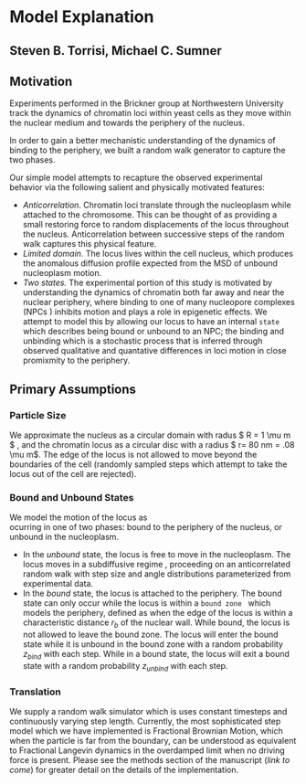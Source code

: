 # Model Explanation
## Steven B. Torrisi, Michael C. Sumner

## Motivation

Experiments performed in the Brickner group at Northwestern University track
 the dynamics of chromatin loci within yeast cells as they move within
  the nuclear medium and towards the periphery of the nucleus. 
  

In order to gain a better mechanistic understanding of the dynamics of
 binding to the periphery, we built a random walk generator to capture the
  two phases.

Our simple model attempts to  recapture the observed experimental behavior via
 the following salient and physically motivated features:
 
 - *Anticorrelation.* Chromatin loci translate through the nucleoplasm while
  attached to the chromosome. This can be thought of as providing a
   small restoring force to random displacements of the locus throughout the
    nucleus. Anticorrelation between successive steps of the random walk
     captures this physical feature.
- *Limited domain.* The locus lives within the cell nucleus, which produces the
 anomalous diffusion profile expected from the MSD of unbound nucleoplasm
  motion.
 - *Two states.* The experimental portion of this study is motivated by
  understanding the dynamics of chromatin both far away and near the nuclear
   periphery, where binding to one of many nucleopore complexes (NPCs
   ) inhibits motion and plays a role in epigenetic effects. We attempt to
    model this by allowing our locus to have an internal `state` which
     describes being bound or unbound to an NPC; the binding and unbinding
      which is a stochastic
      process that is inferred through observed qualitative and quantative
       differences in loci motion in close promixmity to the periphery.



## Primary Assumptions

### Particle Size
We approximate the nucleus as a circular domain with radus $ R = 1 \mu m $
, and the chromatin locus as a circular disc with a radius $ r= 80 nm = .08
 \mu m$. The edge of the locus is not allowed to move beyond the boundaries
  of the cell (randomly sampled steps which attempt to take the locus out of
   the cell are rejected). 
### Bound and Unbound States
We model the motion of the locus as   
  ocurring in one of two phases:
  bound to the periphery of the nucleus, or unbound in the nucleoplasm.
- In the *unbound* state, the locus is free to move in the nucleoplasm.
     The locus moves in a subdiffusive regime
    , proceeding on an anticorrelated random walk with step size and angle
     distributions parameterized from experimental data.
- In the *bound* state, the locus is attached to the periphery. The
     bound state can only occur while the locus is within a `bound zone
     ` which models the periphery, defined as when the edge of the locus is
      within a
     characteristic distance $r_b$
of the nuclear wall. While bound, the locus
      is not allowed to leave the bound zone. The locus will enter the bound
       state while it is unbound in the bound zone with a random probability
        $z_{bind}$ with each
        step. While in a bound state, the locus will exit a bound state
         with a random probability $z_{unbind}$ with each step.
### Translation

We supply a random walk simulator which is uses constant timesteps and continuously varying step length.
Currently, the most sophisticated step model which we have implemented is Fractional Brownian Motion, which when the particle
is far from the boundary, can be understood as equivalent to Fractional Langevin dynamics in the overdamped limit when no driving force is present.
Please see the methods section of the manuscript (*link to come*) for greater detail on the details of the implementation.


